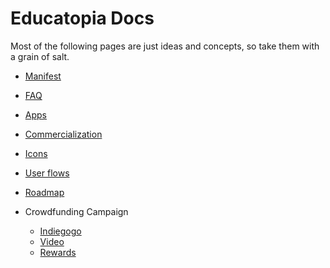 # Educatopia Docs

Most of the following pages are just ideas and concepts,
so take them with a grain of salt.


- [Manifest](./manifest.md)

- [FAQ](./faq.md)

- [Apps](./apps.md)

- [Commercialization](./commercialization.md)

- [Icons](./icons.md)

- [User flows](./user_flows.md)

- [Roadmap](./roadmap.md)

- Crowdfunding Campaign
    - [Indiegogo](./indiegogo.md)
    - [Video](./video.md)
    - [Rewards](./rewards.md)
